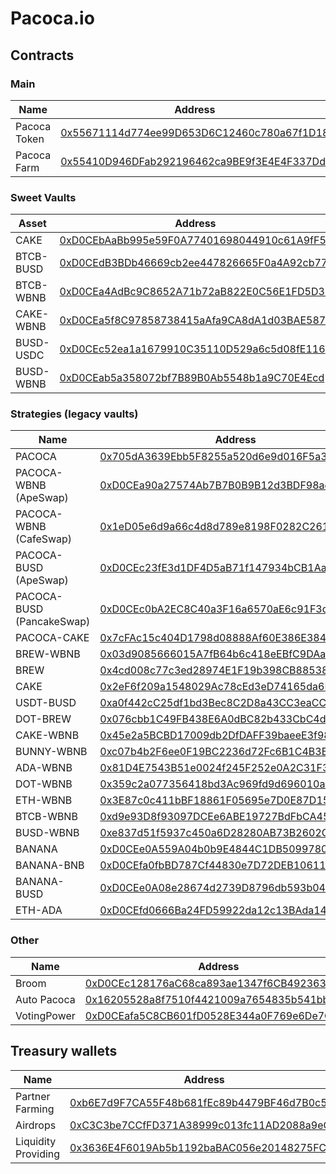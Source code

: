 # Pacoca.io

## Contracts

### Main 

| Name | Address |
|------|--------------|
| Pacoca Token | [0x55671114d774ee99D653D6C12460c780a67f1D18](https://bscscan.com/address/0x55671114d774ee99D653D6C12460c780a67f1D18) |
| Pacoca Farm | [0x55410D946DFab292196462ca9BE9f3E4E4F337Dd](https://bscscan.com/address/0x55410D946DFab292196462ca9BE9f3E4E4F337Dd) |

### Sweet Vaults

| Asset | Address |
|------|--------------|
| CAKE | [0xD0CEbAaBb995e59F0A77401698044910c61A9fF5](https://bscscan.com/address/0xD0CEbAaBb995e59F0A77401698044910c61A9fF5) |
| BTCB-BUSD | [0xD0CEdB3BDb46669cb2ee447826665F0a4A92cb77](https://bscscan.com/address/0xD0CEdB3BDb46669cb2ee447826665F0a4A92cb77) |
| BTCB-WBNB | [0xD0CEa4AdBc9C8652A71b72aB822E0C56E1FD5D33](https://bscscan.com/address/0xD0CEa4AdBc9C8652A71b72aB822E0C56E1FD5D33) |
| CAKE-WBNB | [0xD0CEa5f8C97858738415aAfa9CA8dA1d03BAE587](https://bscscan.com/address/0xD0CEa5f8C97858738415aAfa9CA8dA1d03BAE587) |
| BUSD-USDC | [0xD0CEc52ea1a1679910C35110D529a6c5d08fE116](https://bscscan.com/address/0xD0CEc52ea1a1679910C35110D529a6c5d08fE116) |
| BUSD-WBNB | [0xD0CEab5a358072bf7B89B0Ab5548b1a9C70E4Ecd](https://bscscan.com/address/0xD0CEab5a358072bf7B89B0Ab5548b1a9C70E4Ecd) |

### Strategies (legacy vaults)

| Name | Address |
|------|--------------|
| PACOCA | [0x705dA3639Ebb5F8255a520d6e9d016F5a3eBce8D](https://bscscan.com/address/0x705dA3639Ebb5F8255a520d6e9d016F5a3eBce8D) |
| PACOCA-WBNB (ApeSwap) | [0xD0CEa90a27574Ab7B7B0B9B12d3BDF98ad4be5A2](https://bscscan.com/address/0xD0CEa90a27574Ab7B7B0B9B12d3BDF98ad4be5A2) |
| PACOCA-WBNB (CafeSwap) | [0x1eD05e6d9a66c4d8d789e8198F0282C261807F8b](https://bscscan.com/address/0x1eD05e6d9a66c4d8d789e8198F0282C261807F8b) |
| PACOCA-BUSD (ApeSwap) | [0xD0CEc23fE3d1DF4D5aB71f147934bCB1Aa34521B](https://bscscan.com/address/0xD0CEc23fE3d1DF4D5aB71f147934bCB1Aa34521B) |
| PACOCA-BUSD (PancakeSwap) | [0xD0CEc0bA2EC8C40a3F16a6570aE6c91F3d8FfB0a](https://bscscan.com/address/0xD0CEc0bA2EC8C40a3F16a6570aE6c91F3d8FfB0a) |
| PACOCA-CAKE | [0x7cFAc15c404D1798d08888Af60E386E384636b8D](https://bscscan.com/address/0x7cFAc15c404D1798d08888Af60E386E384636b8D) |
| BREW-WBNB | [0x03d9085666015A7fB64b6c418eEBfC9DAa2bc523](https://bscscan.com/address/0x03d9085666015A7fB64b6c418eEBfC9DAa2bc523) |
| BREW | [0x4cd008c77c3ed28974E1F19b398CB88538F2a59f](https://bscscan.com/address/0x4cd008c77c3ed28974E1F19b398CB88538F2a59f) |
| CAKE | [0x2eF6f209a1548029Ac78cEd3eD74165da6F317E5](https://bscscan.com/address/0x2eF6f209a1548029Ac78cEd3eD74165da6F317E5) |
| USDT-BUSD | [0xa0f442cC25df1bd3Bec8C2D8a43CC3eaCC42cC3c](https://bscscan.com/address/0xa0f442cC25df1bd3Bec8C2D8a43CC3eaCC42cC3c) |
| DOT-BREW | [0x076cbb1C49FB438E6A0dBC82b433CbC4d83E4EB4](https://bscscan.com/address/0x076cbb1C49FB438E6A0dBC82b433CbC4d83E4EB4) |
| CAKE-WBNB | [0x45e2a5BCBD17009db2DfDAFF39baeeE3f985548b](https://bscscan.com/address/0x45e2a5BCBD17009db2DfDAFF39baeeE3f985548b) |
| BUNNY-WBNB | [0xc07b4b2F6ee0F19BC2236d72Fc6B1C4B3BDe2c09](https://bscscan.com/address/0xc07b4b2F6ee0F19BC2236d72Fc6B1C4B3BDe2c09) |
| ADA-WBNB | [0x81D4E7543B51e0024f245F252e0A2C31F3690337](https://bscscan.com/address/0x81D4E7543B51e0024f245F252e0A2C31F3690337) |
| DOT-WBNB | [0x359c2a077356418bd3Ac969fd9d696010a46f923](https://bscscan.com/address/0x359c2a077356418bd3Ac969fd9d696010a46f923) |
| ETH-WBNB | [0x3E87c0c411bBF18861F05695e7D0E87D15386D18](https://bscscan.com/address/0x3E87c0c411bBF18861F05695e7D0E87D15386D18) |
| BTCB-WBNB | [0xd9e93D8f93097DCEe6ABE19727BdFbCA45144e3e](https://bscscan.com/address/0xd9e93D8f93097DCEe6ABE19727BdFbCA45144e3e) |
| BUSD-WBNB | [0xe837d51f5937c450a6D28280AB73B2602Cde7735](https://bscscan.com/address/0xe837d51f5937c450a6D28280AB73B2602Cde7735) |
| BANANA  | [0xD0CEe0A559A04b0b9E4844C1DB50997802ae8E9B](https://bscscan.com/address/0xD0CEe0A559A04b0b9E4844C1DB50997802ae8E9B) |
| BANANA-BNB | [0xD0CEfa0fbBD787Cf44830e7D72DEB10611315E35](https://bscscan.com/address/0xD0CEfa0fbBD787Cf44830e7D72DEB10611315E35) |
| BANANA-BUSD | [0xD0CEe0A08e28674d2739D8796db593b04cA20877](https://bscscan.com/address/0xD0CEe0A08e28674d2739D8796db593b04cA20877) |
| ETH-ADA | [0xD0CEfd0666Ba24FD59922da12c13BAda14423Cc8](https://bscscan.com/address/0xD0CEfd0666Ba24FD59922da12c13BAda14423Cc8) |

### Other

| Name | Address |
|------|--------------|
| Broom | [0xD0CEc128176aC68ca893ae1347f6CB4923639bB9](https://bscscan.com/address/0xD0CEc128176aC68ca893ae1347f6CB4923639bB9) |
| Auto Pacoca | [0x16205528a8f7510f4421009a7654835b541bb1b9](https://bscscan.com/address/0x16205528a8f7510f4421009a7654835b541bb1b9) |
| VotingPower | [0xD0CEafa5C8CB601fD0528E344a0F769e6De7C171](https://bscscan.com/address/0xD0CEafa5C8CB601fD0528E344a0F769e6De7C171) |

## Treasury wallets

| Name | Address |
|------|--------------|
| Partner Farming | [0xb6E7d9F7CA55F48b681fEc89b4479BF46d7B0c5A](https://bscscan.com/address/0xb6E7d9F7CA55F48b681fEc89b4479BF46d7B0c5A) |
| Airdrops | [0xC3C3be7CCfFD371A38999c013fc11AD2088a9eC9](https://bscscan.com/address/0xC3C3be7CCfFD371A38999c013fc11AD2088a9eC9) |
| Liquidity Providing | [0x3636E4F6019Ab5b1192baBAC056e20148275FC4E](https://bscscan.com/address/0x3636E4F6019Ab5b1192baBAC056e20148275FC4E) |
